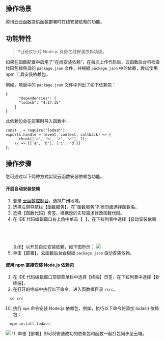 ## 操作场景

腾讯云云函数提供函数部署时在线安装依赖的功能。

## 功能特性

>?目前仅针对 Node.js 具备在线安装依赖功能。

如果在函数配置中启用了“在线安装依赖”，在每次上传代码后，云函数后台将检查代码包根目录的 `package.json` 文件，并根据 `package.json` 中的依赖，尝试使用 npm 工具安装依赖包。

例如，项目中的 `package.json` 文件中列出了如下依赖包：

```
{
      "dependencies": {
      "lodash": "4.17.15"
    }
}
```



此依赖包会在部署时导入函数中：

```
const _ = require('lodash');
exports.handle = (event, context, callback) => {
    _.chunk(['a', 'b', 'c', 'd'], 2);
    // => [['a', 'b'], ['c', 'd']]
};
```

## 操作步骤

您可通过以下两种方式实现云函数安装依赖包功能。

#### 开启自动安装依赖

1. 登录 [云函数控制台](https://console.cloud.tencent.com/scf/index)，选择**广州**地域。
2. 选择左侧导航栏【函数服务】，在“函数服务”列表页面选择函数名。
3. 选择【函数代码】页签，根据您的实际需求修改函数代码。
4. 在 IDE 代码编辑窗口右上角中单击【<img src="https://main.qcloudimg.com/raw/2b9a01a346ba19c9050c6c160ec54f48.jpg" width="2%"></img>】，在下拉列表中选择【自动安装依赖:关闭】以开启自动安装依赖，如下图所示：
![](https://main.qcloudimg.com/raw/a6e558badfef96cbbcc85bbe31a11b16.png)
5. 单击【部署】，云函数后台会根据 `package.json` 自动安装依赖。

#### 使用 npm 直接安装 Node.js 依赖包
1. 在 IDE 代码编辑窗口顶部菜单栏中选择【终端】页签，在下拉列表中选择【新终端】。
2. 在打开的终端中执行以下命令，进入函数根目录 `/src`。
``` plaintext
  cd src
```
10. 执行 `npm` 命令安装 Node.js 依赖包，例如，执行以下命令将添加 lodash 依赖包：
``` plaintext
  npm install lodash
```
![](https://main.qcloudimg.com/raw/530d6878c6d9711045a4cac6c9000071.png)
11. 单击【部署】即可将安装成功的依赖包和函数一起打包同步至云端。

